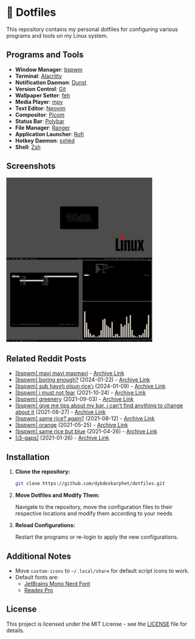 # 🎨 Dotfiles

This repository contains my personal dotfiles for configuring various programs and tools on my Linux system.

## Programs and Tools

- **Window Manager**: [bspwm](https://github.com/baskerville/bspwm)
- **Terminal**: [Alacritty](https://github.com/alacritty/alacritty)
- **Notification Daemon**: [Dunst](https://dunst-project.org/)
- **Version Control**: [Git](https://git-scm.com/)
- **Wallpaper Setter**: [feh](https://feh.finalrewind.org/)
- **Media Player**: [mpv](https://mpv.io/)
- **Text Editor**: [Neovim](https://neovim.io/)
- **Compositor**: [Picom](https://github.com/yshui/picom)
- **Status Bar**: [Polybar](https://github.com/polybar/polybar)
- **File Manager**: [Ranger](https://github.com/ranger/ranger)
- **Application Launcher**: [Rofi](https://github.com/davatorium/rofi)
- **Hotkey Daemon**: [sxhkd](https://github.com/baskerville/sxhkd)
- **Shell**: [Zsh](https://www.zsh.org/)

## Screenshots

<img src="screenshot.png" alt="1" width="384">

## Related Reddit Posts

- [[bspwm] mavi mavi masmavi](https://www.reddit.com/r/LinuxTurkey/s/XEvvz5FsnA) - [Archive Link](https://web.archive.org/web/20240210011105/https://www.reddit.com/r/LinuxTurkey/comments/1ahegun/bspwm_mavi_mavi_masmavi/?share_id=NEjMQ2_aazNRAlrKfH-TD&utm_content=2&utm_medium=android_app&utm_name=androidcss&utm_source=share&utm_term=1&rdt=55197)
- [[bspwm] boring enough?](https://www.reddit.com/r/unixporn/comments/19d0jo0/bspwm_boring_enough/) (2024-01-22) - [Archive Link](https://web.archive.org/web/20240126230311/https://old.reddit.com/r/unixporn/comments/19d0jo0/bspwm_boring_enough/)
- [[bspwm] sub hayırlı olsun rice'ı](https://www.reddit.com/r/archlinuxturkiye/comments/1923kdu/bspwm_sub_hay%C4%B1rl%C4%B1_olsun_rice%C4%B1/) (2024-01-09) - [Archive Link](https://web.archive.org/web/20240126230850/https://old.reddit.com/r/archlinuxturkiye/comments/1923kdu/bspwm_sub_hay%C4%B1rl%C4%B1_olsun_rice%C4%B1/)
- [[bspwm] i must not fear](https://www.reddit.com/r/unixporn/comments/qep42t/bspwm_i_must_not_fear/) (2021-10-24) - [Archive Link](https://web.archive.org/web/20211024095902/https://old.reddit.com/r/unixporn/comments/qep42t/bspwm_i_must_not_fear/)
- [[bspwm] greenery](https://www.reddit.com/r/unixporn/comments/ph3w4x/bspwm_greenery/) (2021-09-03) - [Archive Link](https://web.archive.org/web/20210903120932/https://old.reddit.com/r/unixporn/comments/ph3w4x/bspwm_greenery/)
- [[bspwm] give me tips about my bar, i can't find anything to change about it](https://www.reddit.com/r/unixporn/comments/pcv5xf/bspwm_give_me_tips_about_my_bar_i_cant_find/) (2021-08-27) - [Archive Link](https://web.archive.org/web/20210827201553/https://old.reddit.com/r/unixporn/comments/pcv5xf/bspwm_give_me_tips_about_my_bar_i_cant_find/)
- [[bspwm] same rice? again?](https://www.reddit.com/r/unixporn/comments/p30ms3/bspwm_same_rice_again/) (2021-08-12) - [Archive Link](https://web.archive.org/web/20210812141143/old.reddit.com/r/unixporn/comments/p30ms3/bspwm_same_rice_again/)
- [[bspwm] orange](https://www.reddit.com/r/unixporn/comments/nkl0fe/bspwm_orange/) (2021-05-25) - [Archive Link](https://web.archive.org/web/20210525084927/https://old.reddit.com/r/unixporn/comments/nkl0fe/bspwm_orange/)
- [[bspwm] same rice but blue](https://www.reddit.com/r/unixporn/comments/mz5lo4/bspwm_same_rice_but_blue/) (2021-04-26) - [Archive Link](https://web.archive.org/web/20210426192150/https://old.reddit.com/r/unixporn/comments/mz5lo4/bspwm_same_rice_but_blue/)
- [[i3-gaps]](https://www.reddit.com/r/Linuxtr/comments/l5hq05/i3gaps/) (2021-01-26) - [Archive Link]()

## Installation

1. **Clone the repository:**

   ```bash
   git clone https://github.com/dybdeskarphet/dotfiles.git
   ```

2. **Move Dotfiles and Modify Them:**

   Navigate to the repository, move the configuration files to their respective locations and modify them according to your needs

3. **Reload Configurations:**

   Restart the programs or re-login to apply the new configurations.

## Additional Notes

- Move `custom-icons` to `~/.local/share` for default script icons to work.
- Default fonts are:
  - [JetBrains Mono Nerd Font](https://www.nerdfonts.com/font-downloads)
  - [Readex Pro](https://fonts.google.com/specimen/Readex+Pro)

## License

This project is licensed under the MIT License - see the [LICENSE](LICENSE) file for details.
